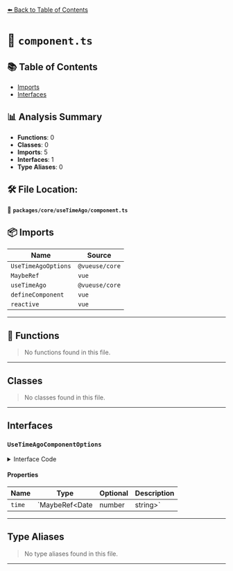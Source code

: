 [⬅️ Back to Table of Contents](../../../index.md)

# 📄 `component.ts`

## 📚 Table of Contents

- [Imports](#imports)
- [Interfaces](#interfaces)

## 📊 Analysis Summary

- **Functions**: 0
- **Classes**: 0
- **Imports**: 5
- **Interfaces**: 1
- **Type Aliases**: 0

## 🛠️ File Location:
📂 **`packages/core/useTimeAgo/component.ts`**

## 📦 Imports

| Name | Source |
|------|--------|
| `UseTimeAgoOptions` | `@vueuse/core` |
| `MaybeRef` | `vue` |
| `useTimeAgo` | `@vueuse/core` |
| `defineComponent` | `vue` |
| `reactive` | `vue` |


---

## 🔧 Functions

> No functions found in this file.


---

## Classes

> No classes found in this file.


---

## Interfaces

### `UseTimeAgoComponentOptions`

<details><summary>Interface Code</summary>

```ts
interface UseTimeAgoComponentOptions extends Omit<UseTimeAgoOptions<true>, 'controls'> {
  time: MaybeRef<Date | number | string>
}
```
</details>

#### Properties

| Name | Type | Optional | Description |
|------|------|----------|-------------|
| `time` | `MaybeRef<Date | number | string>` | ✗ |  |


---

## Type Aliases

> No type aliases found in this file.


---